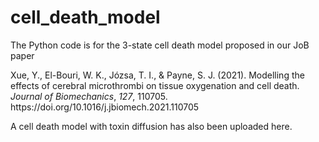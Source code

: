 # cell_death_model
The Python code is for the 3-state cell death model proposed in our JoB paper
<div class="csl-entry">Xue, Y., El-Bouri, W. K., Józsa, T. I., &#38; Payne, S. J. (2021). Modelling the effects of cerebral microthrombi on tissue oxygenation and cell death. <i>Journal of Biomechanics</i>, <i>127</i>, 110705. https://doi.org/10.1016/j.jbiomech.2021.110705</div>
<p>A cell death model with toxin diffusion has also been uploaded here.</p>
